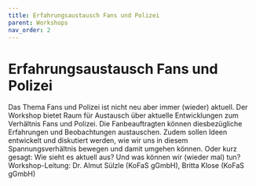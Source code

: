 ```yaml
---
title: Erfahrungsaustausch Fans und Polizei
parent: Workshops
nav_order: 2
---
```



# Erfahrungsaustausch Fans und Polizei
Das Thema Fans und Polizei ist nicht neu aber immer (wieder) aktuell.
Der Workshop bietet Raum für Austausch über aktuelle Entwicklungen zum Verhältnis Fans und Polizei. Die Fanbeauftragten können
diesbezügliche Erfahrungen und Beobachtungen austauschen. Zudem sollen Ideen entwickelt und diskutiert werden, wie wir uns in diesem
Spannungsverhältnis bewegen und damit umgehen können.
Oder kurz gesagt: Wie sieht es aktuell aus? Und was können wir (wieder mal) tun?
Workshop-Leitung: Dr. Almut Sülzle (KoFaS gGmbH), Britta Klose (KoFaS gGmbH)
